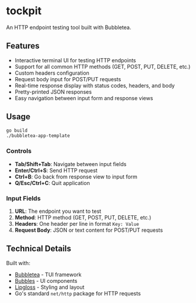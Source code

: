 # tockpit

An HTTP endpoint testing tool built with Bubbletea.

## Features

- Interactive terminal UI for testing HTTP endpoints
- Support for all common HTTP methods (GET, POST, PUT, DELETE, etc.)
- Custom headers configuration
- Request body input for POST/PUT requests
- Real-time response display with status codes, headers, and body
- Pretty-printed JSON responses
- Easy navigation between input form and response views

## Usage

```bash
go build
./bubbletea-app-template
```

### Controls

- **Tab/Shift+Tab**: Navigate between input fields
- **Enter/Ctrl+S**: Send HTTP request
- **Ctrl+B**: Go back from response view to input form
- **Q/Esc/Ctrl+C**: Quit application

### Input Fields

1. **URL**: The endpoint you want to test
2. **Method**: HTTP method (GET, POST, PUT, DELETE, etc.)
3. **Headers**: One header per line in format `Key: Value`
4. **Request Body**: JSON or text content for POST/PUT requests

## Technical Details

Built with:
- [Bubbletea][bubbletea] - TUI framework
- [Bubbles][bubbles] - UI components
- [Lipgloss][lipgloss] - Styling and layout
- Go's standard `net/http` package for HTTP requests

[bubbletea]: https://github.com/charmbracelet/bubbletea
[bubbles]: https://github.com/charmbracelet/bubbles
[lipgloss]: https://github.com/charmbracelet/lipgloss
